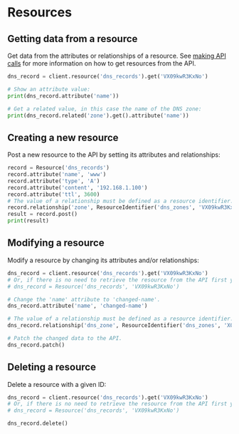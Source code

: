 # Resources

## Getting data from a resource
Get data from the attributes or relationships of a resource. See [making API calls](calls.md) for more information on 
how to get resources from the API.

```python
dns_record = client.resource('dns_records').get('VX09kwR3KxNo')

# Show an attribute value:
print(dns_record.attribute('name'))

# Get a related value, in this case the name of the DNS zone:
print(dns_record.related('zone').get().attribute('name'))
```

## Creating a new resource
Post a new resource to the API by setting its attributes and relationships:

```python
record = Resource('dns_records')
record.attribute('name', 'www')
record.attribute('type', 'A')
record.attribute('content', '192.168.1.100')
record.attribute('ttl', 3600)
# The value of a relationship must be defined as a resource identifier.
record.relationship('zone', ResourceIdentifier('dns_zones', 'VX09kwR3KxNo'))
result = record.post()
print(result)
```

## Modifying a resource
Modify a resource by changing its attributes and/or relationships:

```python
dns_record = client.resource('dns_records').get('VX09kwR3KxNo')
# Or, if there is no need to retrieve the resource from the API first you can use the following:
# dns_record = Resource('dns_records', 'VX09kwR3KxNo')

# Change the 'name' attribute to 'changed-name'.
dns_record.attribute('name', 'changed-name')

# The value of a relationship must be defined as a resource identifier.
dns_record.relationship('dns_zone', ResourceIdentifier('dns_zones', 'X09kwRdbbAxN'))

# Patch the changed data to the API.
dns_record.patch()
``` 

## Deleting a resource
Delete a resource with a given ID:

```python
dns_record = client.resource('dns_records').get('VX09kwR3KxNo')
# Or, if there is no need to retrieve the resource from the API first you can use the following:
# dns_record = Resource('dns_records', 'VX09kwR3KxNo')

dns_record.delete()
```
